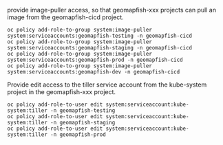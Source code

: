 provide image-puller access, so that geomapfish-xxx projects can pull an image from the geomapfish-cicd project.

```
oc policy add-role-to-group system:image-puller system:serviceaccounts:geomapfish-testing -n geomapfish-cicd
oc policy add-role-to-group system:image-puller system:serviceaccounts:geomapfish-staging -n geomapfish-cicd
oc policy add-role-to-group system:image-puller system:serviceaccounts:geomapfish-prod -n geomapfish-cicd
oc policy add-role-to-group system:image-puller system:serviceaccounts:geomapfish-dev -n geomapfish-cicd
```

Provide edit access to the tiller service account from the kube-system project in the geomapfish-xxx project.

```
oc policy add-role-to-user edit system:serviceaccount:kube-system:tiller -n geomapfish-testing
oc policy add-role-to-user edit system:serviceaccount:kube-system:tiller -n geomapfish-staging
oc policy add-role-to-user edit system:serviceaccount:kube-system:tiller -n geomapfish-prod
```


